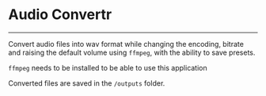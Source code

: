 # Audio Convertr

---

Convert audio files into wav format while changing the encoding, bitrate and raising the default volume using `ffmpeg`,
with the ability to save presets.

`ffmpeg` needs to be installed to be able to use this application

Converted files are saved in the `/outputs` folder.

